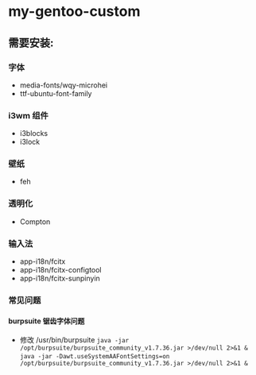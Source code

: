 # my-gentoo-custom
## 需要安装:
### 字体
* media-fonts/wqy-microhei  
* ttf-ubuntu-font-family
### i3wm 组件
* i3blocks
* i3lock
### 壁纸
* feh
### 透明化
* Compton
### 输入法
* app-i18n/fcitx
* app-i18n/fcitx-configtool
* app-i18n/fcitx-sunpinyin
### 常见问题
#### burpsuite 锯齿字体问题
* 修改 /usr/bin/burpsuite
`java -jar /opt/burpsuite/burpsuite_community_v1.7.36.jar >/dev/null 2>&1 &`
`java -jar -Dawt.useSystemAAFontSettings=on /opt/burpsuite/burpsuite_community_v1.7.36.jar >/dev/null 2>&1 &`
